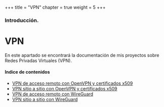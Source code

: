 +++
title = "VPN"
chapter = true
weight = 5
+++

### Introducción.

# VPN

En este apartado se encontrará la documentación de mis proyectos sobre Redes Privadas Virtuales (VPN).

#### Indice de contenidos

- [VPN de acceso remoto con OpenVPN y certificados x509](vpn-tarea-a.md)
- [VPN sitio a sitio con OpenVPN y certificados x509](vpn-tarea-b.md)
- [VPN de acceso remoto con WireGuard](vpn-tarea-c.md)
- [VPN sitio a sitio con WireGuard](vpn-tarea-d.md)